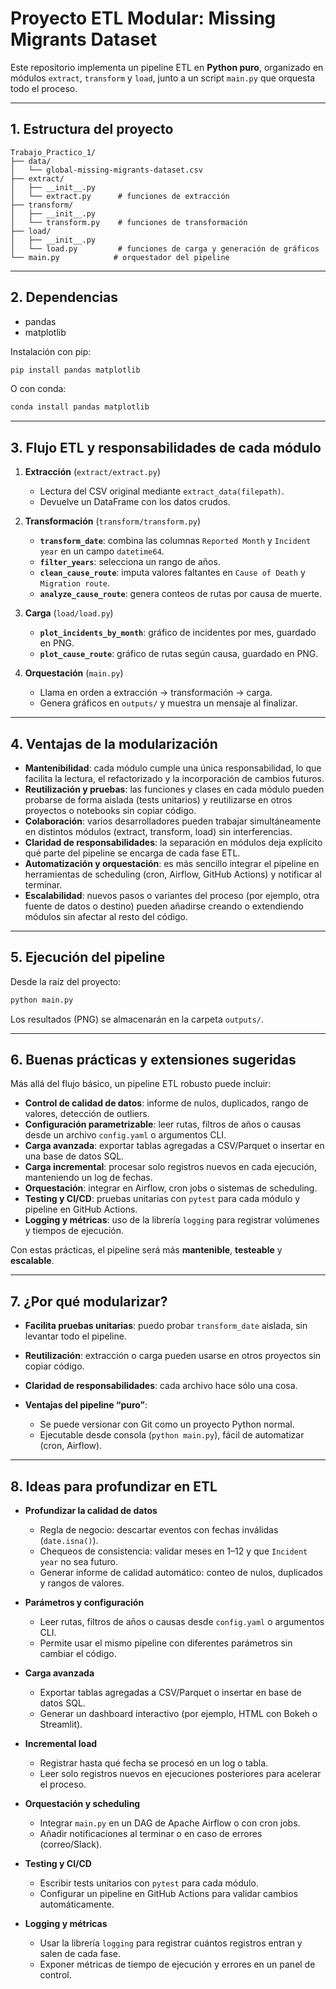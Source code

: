# Proyecto ETL Modular: Missing Migrants Dataset

Este repositorio implementa un pipeline ETL en **Python puro**, organizado en módulos `extract`, `transform` y `load`, junto a un script `main.py` que orquesta todo el proceso.

---

## 1. Estructura del proyecto

```
Trabajo_Practico_1/
├── data/
│   └── global-missing-migrants-dataset.csv   
├── extract/
│   ├── __init__.py
│   └── extract.py      # funciones de extracción
├── transform/
│   ├── __init__.py
│   └── transform.py    # funciones de transformación
├── load/
│   ├── __init__.py
│   └── load.py         # funciones de carga y generación de gráficos
└── main.py            # orquestador del pipeline
```

---

## 2. Dependencias

* pandas
* matplotlib

Instalación con pip:

```bash
pip install pandas matplotlib
```

O con conda:

```bash
conda install pandas matplotlib
```

---

## 3. Flujo ETL y responsabilidades de cada módulo

1. **Extracción** (`extract/extract.py`)

   * Lectura del CSV original mediante `extract_data(filepath)`.
   * Devuelve un DataFrame con los datos crudos.

2. **Transformación** (`transform/transform.py`)

   * **`transform_date`**: combina las columnas `Reported Month` y `Incident year` en un campo `datetime64`.
   * **`filter_years`**: selecciona un rango de años.
   * **`clean_cause_route`**: imputa valores faltantes en `Cause of Death` y `Migration route`.
   * **`analyze_cause_route`**: genera conteos de rutas por causa de muerte.

3. **Carga** (`load/load.py`)

   * **`plot_incidents_by_month`**: gráfico de incidentes por mes, guardado en PNG.
   * **`plot_cause_route`**: gráfico de rutas según causa, guardado en PNG.

4. **Orquestación** (`main.py`)

   * Llama en orden a extracción → transformación → carga.
   * Genera gráficos en `outputs/` y muestra un mensaje al finalizar.

---

## 4. Ventajas de la modularización

* **Mantenibilidad**: cada módulo cumple una única responsabilidad, lo que facilita la lectura, el refactorizado y la incorporación de cambios futuros.
* **Reutilización y pruebas**: las funciones y clases en cada módulo pueden probarse de forma aislada (tests unitarios) y reutilizarse en otros proyectos o notebooks sin copiar código.
* **Colaboración**: varios desarrolladores pueden trabajar simultáneamente en distintos módulos (extract, transform, load) sin interferencias.
* **Claridad de responsabilidades**: la separación en módulos deja explícito qué parte del pipeline se encarga de cada fase ETL.
* **Automatización y orquestación**: es más sencillo integrar el pipeline en herramientas de scheduling (cron, Airflow, GitHub Actions) y notificar al terminar.
* **Escalabilidad**: nuevos pasos o variantes del proceso (por ejemplo, otra fuente de datos o destino) pueden añadirse creando o extendiendo módulos sin afectar al resto del código.

---

## 5. Ejecución del pipeline

Desde la raíz del proyecto:

```bash
python main.py
```

Los resultados (PNG) se almacenarán en la carpeta `outputs/`.

---

## 6. Buenas prácticas y extensiones sugeridas

Más allá del flujo básico, un pipeline ETL robusto puede incluir:

* **Control de calidad de datos**: informe de nulos, duplicados, rango de valores, detección de outliers.
* **Configuración parametrizable**: leer rutas, filtros de años o causas desde un archivo `config.yaml` o argumentos CLI.
* **Carga avanzada**: exportar tablas agregadas a CSV/Parquet o insertar en una base de datos SQL.
* **Carga incremental**: procesar solo registros nuevos en cada ejecución, manteniendo un log de fechas.
* **Orquestación**: integrar en Airflow, cron jobs o sistemas de scheduling.
* **Testing y CI/CD**: pruebas unitarias con `pytest` para cada módulo y pipeline en GitHub Actions.
* **Logging y métricas**: uso de la librería `logging` para registrar volúmenes y tiempos de ejecución.

Con estas prácticas, el pipeline será más **mantenible**, **testeable** y **escalable**.

---

## 7. ¿Por qué modularizar?

* **Facilita pruebas unitarias**: puedo probar `transform_date` aislada, sin levantar todo el pipeline.
* **Reutilización**: extracción o carga pueden usarse en otros proyectos sin copiar código.
* **Claridad de responsabilidades**: cada archivo hace sólo una cosa.
* **Ventajas del pipeline “puro”**:

  * Se puede versionar con Git como un proyecto Python normal.
  * Ejecutable desde consola (`python main.py`), fácil de automatizar (cron, Airflow).

---

## 8. Ideas para profundizar en ETL

* **Profundizar la calidad de datos**

  * Regla de negocio: descartar eventos con fechas inválidas (`date.isna()`).
  * Chequeos de consistencia: validar meses en 1–12 y que `Incident year` no sea futuro.
  * Generar informe de calidad automático: conteo de nulos, duplicados y rangos de valores.

* **Parámetros y configuración**

  * Leer rutas, filtros de años o causas desde `config.yaml` o argumentos CLI.
  * Permite usar el mismo pipeline con diferentes parámetros sin cambiar el código.

* **Carga avanzada**

  * Exportar tablas agregadas a CSV/Parquet o insertar en base de datos SQL.
  * Generar un dashboard interactivo (por ejemplo, HTML con Bokeh o Streamlit).

* **Incremental load**

  * Registrar hasta qué fecha se procesó en un log o tabla.
  * Leer solo registros nuevos en ejecuciones posteriores para acelerar el proceso.

* **Orquestación y scheduling**

  * Integrar `main.py` en un DAG de Apache Airflow o con cron jobs.
  * Añadir notificaciones al terminar o en caso de errores (correo/Slack).

* **Testing y CI/CD**

  * Escribir tests unitarios con `pytest` para cada módulo.
  * Configurar un pipeline en GitHub Actions para validar cambios automáticamente.

* **Logging y métricas**

  * Usar la librería `logging` para registrar cuántos registros entran y salen de cada fase.
  * Exponer métricas de tiempo de ejecución y errores en un panel de control.

